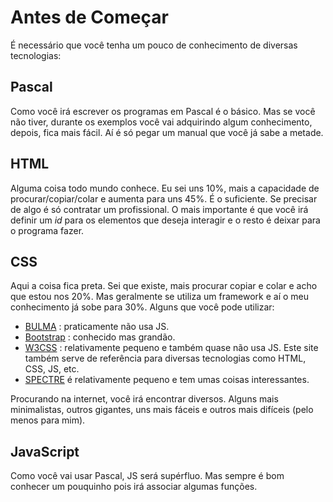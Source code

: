 # Antes de Começar

É necessário que você tenha um pouco de conhecimento de diversas
tecnologias:

## Pascal 

Como você irá escrever os programas em Pascal é o básico. Mas se você
não tiver, durante os exemplos você vai adquirindo algum
conhecimento, depois, fica mais fácil. Aí é só pegar um manual que
você já sabe a metade.

## HTML

Alguma coisa todo mundo conhece. Eu sei uns 10%, mais a capacidade de
procurar/copiar/colar e aumenta para uns 45%. É o suficiente. Se
precisar de algo é só contratar um profissional. O mais importante é
que você irá definir um *id* para os elementos que deseja interagir e
o resto é deixar para o programa fazer.

## CSS

Aqui a coisa fica preta. Sei que existe, mais procurar copiar e colar
e acho que estou nos 20%. Mas geralmente se utiliza um framework e aí
o meu conhecimento já sobe para 30%. Alguns que você pode utilizar:

- [BULMA](https://bulma.io/) : praticamente não usa JS.
- [Bootstrap](https://getbootstrap.com.br/) : conhecido mas grandão. 
- [W3CSS](https://www.w3schools.com/w3css/default.asp) : relativamente
  pequeno e também quase não usa JS. Este site   também serve de
  referência para diversas tecnologias como HTML, CSS, JS, etc.
- [SPECTRE](https://picturepan2.github.io/spectre/) é relativamente
  pequeno e tem umas coisas interessantes.
  
Procurando na internet, você irá encontrar diversos. Alguns mais
  minimalistas, outros gigantes, uns mais fáceis e outros mais
  difíceis (pelo menos para mim).
  
## JavaScript

Como você vai usar Pascal, JS será supérfluo. Mas sempre é bom
conhecer um pouquinho pois irá associar algumas funções.
